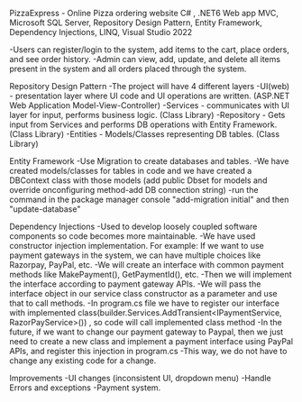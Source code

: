 PizzaExpress - Online Pizza ordering website
C# , .NET6 Web app MVC, Microsoft SQL Server, Repository Design Pattern, Entity Framework, Dependency Injections, LINQ, Visual Studio 2022

-Users can register/login to the system, add items to the cart, place orders, and see order history.
-Admin can view, add, update, and delete  all items present in the system and all orders placed through the system.

Repository Design Pattern
-The project will have 4 different layers
  	-UI(web) - presentation layer where UI code and UI operations are written. (ASP.NET Web Application Model-View-Controller)
  	-Services - communicates with UI layer for input, performs business logic. (Class Library)
  	-Repository - Gets input from Services and performs DB operations with Entity Framework. (Class Library)
  	-Entities - Models/Classes representing DB tables. (Class Library)

Entity Framework
	-Use Migration to create databases and tables.
	-We have created models/classes for tables in code and we have created a DBContext class with those models (add public Dbset for models and override onconfiguring method-add DB 		connection string)
 	-run the command in the package manager console "add-migration initial" and then "update-database"

Dependency Injections
	-Used to develop loosely coupled software components so code becomes more maintainable.
 	-We have used constructor injection implementation.
  	For example: If we want to use payment gateways in the system, we can have multiple choices like Razorpay, PayPal, etc.
   		-We will create an interface with common payment methods like MakePayment(), GetPaymentId(), etc.
     		-Then we will implement the interface according to payment gateway APIs.
       		-We will pass the interface object in our service class constructor as a parameter and use that to call methods.
	 	-In program.cs file we have to register our interface with implemented class(builder.Services.AddTransient<IPaymentService, RazorPayService>()) , so code will call 			implemented class method
   		-In the future, if we want to change our payment gateway to Paypal, then we just need to create a new class and implement a payment interface using PayPal APIs, and register this injection in program.cs
     		-This way, we do not have to change any existing code for a change.

Improvements
	-UI changes (inconsistent UI, dropdown menu)
 	-Handle Errors and exceptions
  	-Payment system.
